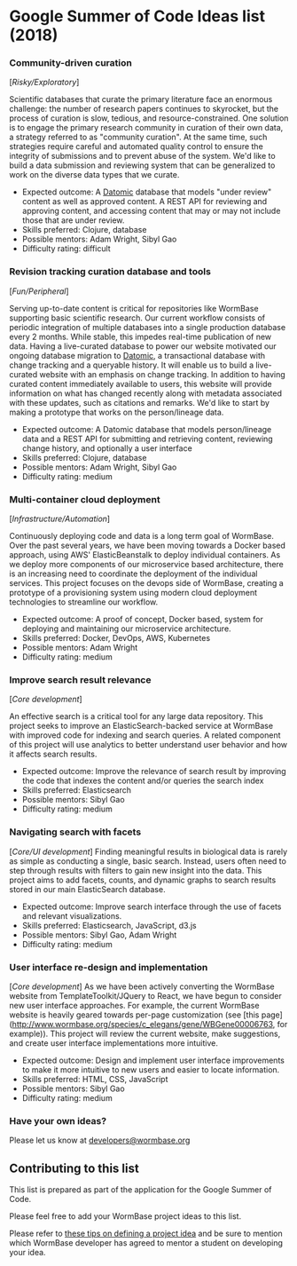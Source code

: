 # Google Summer of Code Ideas list (2018)

### Community-driven curation
[_Risky/Exploratory_]

Scientific databases that curate the primary literature face an enormous challenge: the number of research papers continues to skyrocket, but the process of curation is slow, tedious, and resource-constrained. One solution is to engage the primary research community in curation of their own data, a strategy referred to as "community curation". At the same time, such strategies require careful and automated quality control to ensure the integrity of submissions and to prevent abuse of the system. We'd like to build a data submission and reviewing system that can be generalized to work on the diverse data types that we curate.
* Expected outcome: A [Datomic](https://docs.datomic.com/on-prem/getting-started/brief-overview.html) database that models "under review" content as well as approved content. A REST API for reviewing and approving content, and accessing content that may or may not include those that are under review.
* Skills preferred: Clojure, database
* Possible mentors: Adam Wright, Sibyl Gao
* Difficulty rating: difficult

### Revision tracking curation database and tools
[_Fun/Peripheral_]

Serving up-to-date content is critical for repositories like WormBase supporting basic scientific research. Our current workflow consists of periodic integration of multiple databases into a single production database every 2 months. While stable, this impedes real-time publication of new data. Having a live-curated database to power our website motivated our ongoing database migration to [Datomic](https://docs.datomic.com/on-prem/getting-started/brief-overview.html), a transactional database with change tracking and a queryable history. It will enable us to build a live-curated website with an emphasis on change tracking. In addition to having curated content immediately available to users, this website will provide information on what has changed recently along with metadata associated with these updates, such as citations and remarks. We'd like to start by making a prototype that works on the person/lineage data.
* Expected outcome: A Datomic database that models person/lineage data and a REST API for submitting and retrieving content, reviewing change history, and optionally a user interface
* Skills preferred: Clojure, database
* Possible mentors: Adam Wright, Sibyl Gao
* Difficulty rating: medium

### Multi-container cloud deployment
[_Infrastructure/Automation_]

Continuously deploying code and data is a long term goal of WormBase. Over the past several years, we have been moving towards a Docker based approach, using AWS' ElasticBeanstalk to deploy individual containers. As we deploy more components of our microservice based architecture, there is an increasing need to coordinate the deployment of the individual services. This project focuses on the devops side of WormBase, creating a prototype of a provisioning system using modern cloud deployment technologies to streamline our workflow.
* Expected outcome: A proof of concept, Docker based, system for deploying and maintaining our microservice architecture.  
* Skills preferred: Docker, DevOps, AWS, Kubernetes
* Possible mentors: Adam Wright
* Difficulty rating: medium

### Improve search result relevance
[_Core development_]

An effective search is a critical tool for any large data repository. This project seeks to improve an ElasticSearch-backed service at WormBase with improved code for indexing and search queries. A related component of this project will use analytics to better understand user behavior and how it affects search results.
* Expected outcome: Improve the relevance of search result by improving the code that indexes the content and/or queries the search index
* Skills preferred: Elasticsearch
* Possible mentors: Sibyl Gao
* Difficulty rating: medium

### Navigating search with facets
[_Core/UI development_]
Finding meaningful results in biological data is rarely as simple as conducting a single, basic search. Instead, users often need to step through results with filters to gain new insight into the data. This project aims to add facets, counts, and dynamic graphs to search results stored in our main ElasticSearch database.
* Expected outcome: Improve search interface through the use of facets and relevant visualizations.
* Skills preferred: Elasticsearch, JavaScript, d3.js
* Possible mentors: Sibyl Gao, Adam Wright
* Difficulty rating: medium

### User interface re-design and implementation
[_Core development_]
As we have been actively converting the WormBase website from TemplateToolkit/JQuery to React, we have begun to consider new user interface approaches. For example, the current WormBase website is heavily geared towards per-page customization (see [this page](http://www.wormbase.org/species/c_elegans/gene/WBGene00006763, for example)). This project will review the current website, make suggestions, and create user interface implementations more intuitive.
* Expected outcome: Design and implement user interface improvements to make it more intuitive to new users and easier to locate information.
* Skills preferred: HTML, CSS, JavaScript
* Possible mentors: Sibyl Gao
* Difficulty rating: medium



### Have your own ideas?
Please let us know at developers@wormbase.org


## Contributing to this list

This list is prepared as part of the application for the Google Summer of Code.

Please feel free to add your WormBase project ideas to this list.

Please refer to [these tips on defining a project idea](https://google.github.io/gsocguides/mentor/defining-a-project-ideas-list) and be sure to mention which WormBase developer has agreed to mentor a student on developing your idea.
